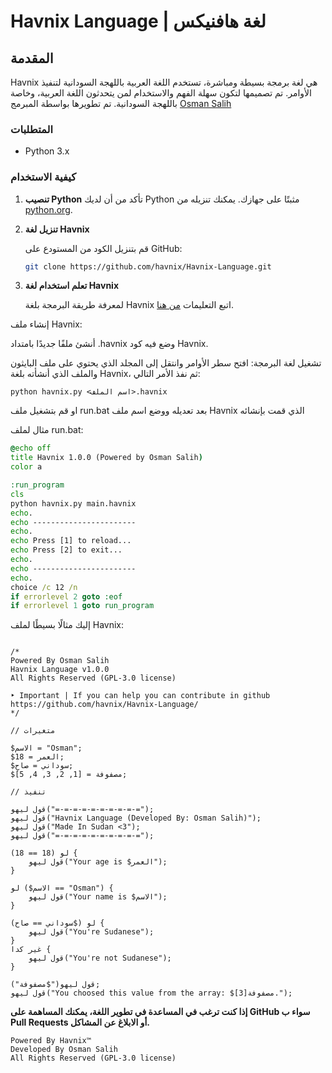 # Havnix Language | لغة هافنيكس

## المقدمة

Havnix هي لغة برمجة بسيطة ومباشرة، تستخدم اللغة العربية باللهجة السودانية لتنفيذ الأوامر. تم تصميمها لتكون سهلة الفهم والاستخدام لمن يتحدثون اللغة العربية، وخاصة باللهجة السودانية.
تم تطويرها بواسطة المبرمج [Osman Salih](https://github.com/osmansalih)

### المتطلبات

- Python 3.x

### كيفية الاستخدام

1. **تنصيب Python**
   تأكد من أن لديك Python مثبتًا على جهازك. يمكنك تنزيله من [python.org](https://www.python.org/).

2. **تنزيل لغة Havnix**

   قم بتنزيل الكود من المستودع على GitHub:
   ```sh
   git clone https://github.com/havnix/Havnix-Language.git
   ```

3. **تعلم استخدام لغة Havnix**
   
   لمعرفة طريقة البرمجة بلغة Havnix اتبع التعليمات [من هنا](https://github.com/havnix/Havnix-Language/wiki).



إنشاء ملف Havnix:

أنشئ ملفًا جديدًا بامتداد .havnix وضع فيه كود Havnix.

تشغيل لغة البرمجة:
افتح سطر الأوامر وانتقل إلى المجلد الذي يحتوي على ملف البايثون والملف الذي أنشأته بلغة Havnix، ثم نفذ الأمر التالي:
```
python havnix.py <اسم الملف>.havnix
```

او قم بتشغيل ملف run.bat بعد تعديله ووضع اسم ملف Havnix الذي قمت بإنشائه

مثال لملف run.bat:
```bat
@echo off
title Havnix 1.0.0 (Powered by Osman Salih)
color a

:run_program
cls
python havnix.py main.havnix
echo.
echo -----------------------
echo.
echo Press [1] to reload...
echo Press [2] to exit...
echo.
echo -----------------------
echo.
choice /c 12 /n
if errorlevel 2 goto :eof
if errorlevel 1 goto run_program
```


إليك مثالًا بسيطًا لملف Havnix:

```havnix

/* 
Powered By Osman Salih
Havnix Language v1.0.0
All Rights Reserved (GPL-3.0 license)

‣ Important | If you can help you can contribute in github https://github.com/havnix/Havnix-Language/
*/

// متغيرات

$الاسم = "Osman";
$العمر = 18;
$سوداني = صاح;
$مصفوفة = [1, 2, 3, 4, 5];

// تنفيذ

قول ليهو("=-=-=-=-=-=-=-=-=-=");
قول ليهو("Havnix Language (Developed By: Osman Salih)");
قول ليهو("Made In Sudan <3");
قول ليهو("=-=-=-=-=-=-=-=-=-=");

لو (18 == 18) {
    قول ليهو("Your age is $العمر");
}

لو ($الاسم == "Osman") {
    قول ليهو("Your name is $الاسم");
}

لو ($سوداني == صاح) {
    قول ليهو("You're Sudanese");
}
غير كدا {
	قول ليهو("You're not Sudanese");
}

قول ليهو("$مصفوفة");
قول ليهو("You choosed this value from the array: $مصفوفة[3].");

```


<b>إذا كنت ترغب في المساعدة في تطوير اللغة، يمكنك المساهمة على GitHub سواء ب Pull Requests أو الابلاغ عن المشاكل.</b>


```
Powered By Havnix™
Developed By Osman Salih
All Rights Reserved (GPL-3.0 license)
```
